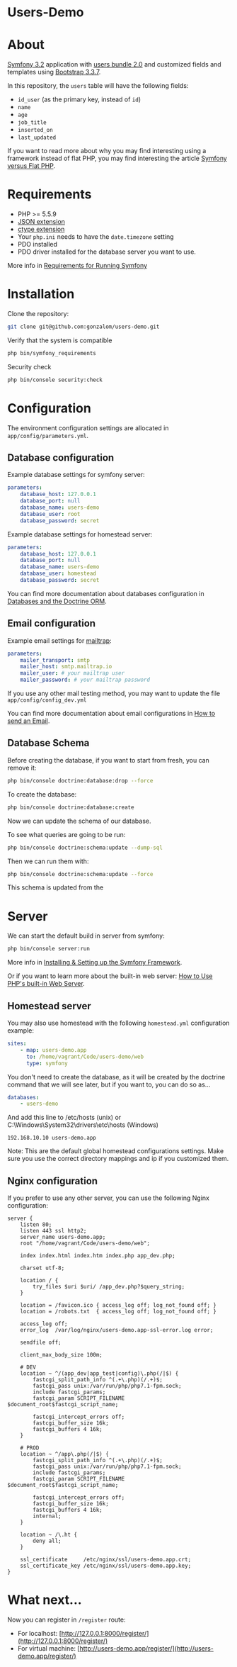 Users-Demo
================


# About

[Symfony 3.2](http://symfony.com/doc/3.1/index.html) application with [users bundle 2.0](http://symfony.com/doc/2.0/bundles/FOSUserBundle/index.html) and customized fields and templates using [Bootstrap 3.3.7](http://getbootstrap.com/).

In this repository, the `users` table will have the following fields:
- `id_user` (as the primary key, instead of `id`)
- `name`
- `age`
- `job_title`
- `inserted_on`
- `last_updated`

If you want to read more about why you may find interesting using a framework instead of flat PHP, you may find interesting the article [Symfony versus Flat PHP](http://symfony.com/doc/3.2/introduction/from_flat_php_to_symfony2.html).

# Requirements

- PHP >= 5.5.9
- [JSON extension](https://php.net/manual/book.json.php)
- [ctype extension](https://php.net/manual/book.ctype.php)
- Your `php.ini` needs to have the `date.timezone` setting
- PDO installed
- PDO driver installed for the database server you want to use.

More info in [Requirements for Running Symfony](http://symfony.com/doc/3.2/reference/requirements.html)


# Installation

Clone the repository:

```bash
git clone git@github.com:gonzalom/users-demo.git
```

Verify that the system is compatible

```bash
php bin/symfony_requirements
```

Security check

```bash
php bin/console security:check
```

# Configuration

The environment configuration settings are allocated in `app/config/parameters.yml`.

## Database configuration

Example database settings for symfony server:

```yaml
parameters:
    database_host: 127.0.0.1
    database_port: null
    database_name: users-demo
    database_user: root
    database_password: secret
```

Example database settings for homestead server:

```yaml
parameters:
    database_host: 127.0.0.1
    database_port: null
    database_name: users-demo
    database_user: homestead
    database_password: secret
```

You can find more documentation about databases configuration in [Databases and the Doctrine ORM](http://symfony.com/doc/3.2/doctrine.html).

## Email configuration

Example email settings for [mailtrap](https://mailtrap.io/):

```yaml
parameters:
    mailer_transport: smtp
    mailer_host: smtp.mailtrap.io
    mailer_user: # your mailtrap user
    mailer_password: # your mailtrap password
```

If you use any other mail testing method, you may want to update the file `app/config/config_dev.yml`

You can find more documentation about email configurations in [How to send an Email](http://symfony.com/doc/3.2/email.html).


## Database Schema

Before creating the database, if you want to start from fresh, you can remove it:

```bash
php bin/console doctrine:database:drop --force
```

To create the database:

```bash
php bin/console doctrine:database:create
```

Now we can update the schema of our database.

To see what queries are going to be run:

```bash
php bin/console doctrine:schema:update --dump-sql
```

Then we can run them with:

```bash
php bin/console doctrine:schema:update --force
```

This schema is updated from the 

# Server

We can start the default build in server from symfony:

```bash
php bin/console server:run
```

More info in [Installing & Setting up the Symfony Framework](http://symfony.com/doc/3.2/setup.html).

Or if you want to learn more about the built-in web server: [How to Use PHP's built-in Web Server](http://symfony.com/doc/current/setup/built_in_web_server.html).

## Homestead server

You may also use homestead with the following `homestead.yml` configuration example:

```yaml
sites:
    - map: users-demo.app
      to: /home/vagrant/Code/users-demo/web
      type: symfony
```

You don't need to create the database, as it will be created by the doctrine command that we will see later, but if you want to, you can do so as...

```yaml
databases:
    - users-demo
```

And add this line to /etc/hosts (unix) or C:\Windows\System32\drivers\etc\hosts (Windows)

```text
192.168.10.10 users-demo.app
```

Note: This are the default global homestead configurations settings. Make sure you use the correct directory mappings and ip if you customized them.

## Nginx configuration

If you prefer to use any other server, you can use the following Nginx configuration:

```
server {
    listen 80;
    listen 443 ssl http2;
    server_name users-demo.app;
    root "/home/vagrant/Code/users-demo/web";

    index index.html index.htm index.php app_dev.php;

    charset utf-8;

    location / {
        try_files $uri $uri/ /app_dev.php?$query_string;
    }

    location = /favicon.ico { access_log off; log_not_found off; }
    location = /robots.txt  { access_log off; log_not_found off; }

    access_log off;
    error_log  /var/log/nginx/users-demo.app-ssl-error.log error;

    sendfile off;

    client_max_body_size 100m;

    # DEV
    location ~ ^/(app_dev|app_test|config)\.php(/|$) {
        fastcgi_split_path_info ^(.+\.php)(/.+)$;
        fastcgi_pass unix:/var/run/php/php7.1-fpm.sock;
        include fastcgi_params;
        fastcgi_param SCRIPT_FILENAME $document_root$fastcgi_script_name;

        fastcgi_intercept_errors off;
        fastcgi_buffer_size 16k;
        fastcgi_buffers 4 16k;
    }

    # PROD
    location ~ ^/app\.php(/|$) {
        fastcgi_split_path_info ^(.+\.php)(/.+)$;
        fastcgi_pass unix:/var/run/php/php7.1-fpm.sock;
        include fastcgi_params;
        fastcgi_param SCRIPT_FILENAME $document_root$fastcgi_script_name;

        fastcgi_intercept_errors off;
        fastcgi_buffer_size 16k;
        fastcgi_buffers 4 16k;
        internal;
    }

    location ~ /\.ht {
        deny all;
    }

    ssl_certificate     /etc/nginx/ssl/users-demo.app.crt;
    ssl_certificate_key /etc/nginx/ssl/users-demo.app.key;
}

```

# What next...

Now you can register in `/register` route:
- For localhost:  [http://127.0.0.1:8000/register/](http://127.0.0.1:8000/register/)
- For virtual machine: [http://users-demo.app/register/](http://users-demo.app/register/)
